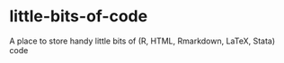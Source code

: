 # little-bits-of-code
A place to store handy little bits of (R, HTML, Rmarkdown, LaTeX, Stata) code
